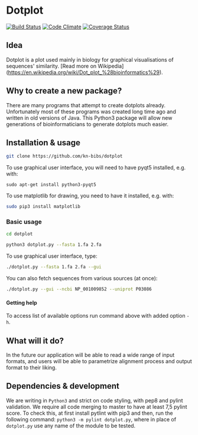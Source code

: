 # Dotplot
[![Build Status](https://travis-ci.org/kn-bibs/dotplot.svg?branch=master)](https://travis-ci.org/kn-bibs/dotplot) [![Code Climate](https://codeclimate.com/github/kn-bibs/dotplot/badges/gpa.svg)](https://codeclimate.com/github/kn-bibs/dotplot) [![Coverage Status](https://coveralls.io/repos/github/kn-bibs/dotplot/badge.svg)](https://coveralls.io/github/kn-bibs/dotplot) 


## Idea

Dotplot is a plot used mainly in biology for graphical visualisations of sequences' similarity. [Read more on Wikipedia] (https://en.wikipedia.org/wiki/Dot_plot_%28bioinformatics%29).

## Why to create a new package?

There are many programs that attempt to create dotplots already. Unfortunately most of these programs was created long time ago and written in old versions of Java. This Python3 package will allow new generations of bioinformaticians to generate dotplots much easier.

## Installation & usage
```bash
git clone https://github.com/kn-bibs/dotplot
```

To use graphical user interface, you will need to have pyqt5 installed, e.g. with:
```python3
sudo apt-get install python3-pyqt5
```
To use matplotlib for drawing, you need to have it installed, e.g. with:
```bash
sudo pip3 install matplotlib
```

### Basic usage

```bash
cd dotplot
```

```bash
python3 dotplot.py --fasta 1.fa 2.fa
```
To use graphical user interface, type: 

```bash
./dotplot.py --fasta 1.fa 2.fa --gui
```

You can also fetch sequences from various sources (at once):
```bash
./dotplot.py --gui --ncbi NP_001009852 --uniprot P03086
```


#### Getting help

To access list of available options run command above with added option `-h`.

## What will it do?
In the future our application will be able to read a wide range of input formats, and users will be able to parametrize alignment process and output format to their liking. 

## Dependencies & development
We are writing in `Python3` and strict on code styling, with pep8 and pylint validation. We require all code merging to master to have at least 7,5 pylint score. To check this, at first install pytlint with pip3 and then, run the following command: `python3 -m pylint dotplot.py`, where in place of `dotplot.py` use any name of the module to be tested. 
